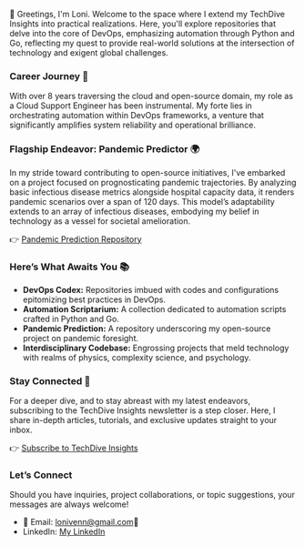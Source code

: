 👋 Greetings, I'm Loni. Welcome to the space where I extend my TechDive Insights into practical realizations. Here, you'll explore repositories that delve into the core of DevOps, emphasizing automation through Python and Go, reflecting my quest to provide real-world solutions at the intersection of technology and exigent global challenges.

### Career Journey 🚀
With over 8 years traversing the cloud and open-source domain, my role as a Cloud Support Engineer has been instrumental. My forte lies in orchestrating automation within DevOps frameworks, a venture that significantly amplifies system reliability and operational brilliance.

### Flagship Endeavor: Pandemic Predictor 🌍
In my stride toward contributing to open-source initiatives, I've embarked on a project focused on prognosticating pandemic trajectories. By analyzing basic infectious disease metrics alongside hospital capacity data, it renders pandemic scenarios over a span of 120 days. This model’s adaptability extends to an array of infectious diseases, embodying my belief in technology as a vessel for societal amelioration.

👉 [Pandemic Prediction Repository](https://github.com/lonivenndiagram/PandemicPredictor)

### Here’s What Awaits You 📚

- **DevOps Codex:** Repositories imbued with codes and configurations epitomizing best practices in DevOps.
- **Automation Scriptarium:** A collection dedicated to automation scripts crafted in Python and Go.
- **Pandemic Prediction:** A repository underscoring my open-source project on pandemic foresight.
- **Interdisciplinary Codebase:** Engrossing projects that meld technology with realms of physics, complexity science, and psychology.

### Stay Connected 📧
For a deeper dive, and to stay abreast with my latest endeavors, subscribing to the TechDive Insights newsletter is a step closer. Here, I share in-depth articles, tutorials, and exclusive updates straight to your inbox.

👉 [Subscribe to TechDive Insights](https://www.lonivenn.com/)

### Let’s Connect
Should you have inquiries, project collaborations, or topic suggestions, your messages are always welcome!

- 📧 Email: lonivenn@gmail.com💼
- LinkedIn: [My LinkedIn](https://LinkedIn.com/in/loniamillion)

<!---
lonivenndiagram/lonivenndiagram is a ✨ special ✨ repository because its `README.md` (this file) appears on your GitHub profile.
You can click the Preview link to take a look at your changes.
--->
